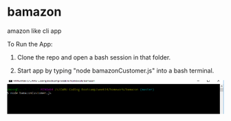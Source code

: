 # bamazon
amazon like cli app


To Run the App:

1. Clone the repo and open a bash session in that folder.

2.  Start app by typing "node bamazonCustomer.js" into a bash terminal.

![ScreenShot](https://github.com/dmoss215/bamazon/blob/master/img/step1.PNG "Step 1")